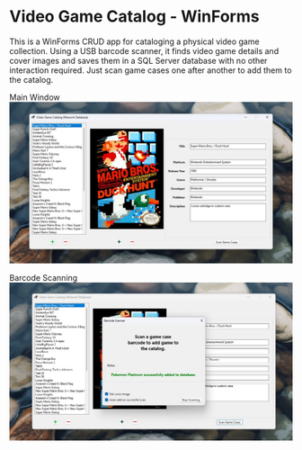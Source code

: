 # Video Game Catalog - WinForms

This is a WinForms CRUD app for cataloging a physical video game collection. Using a USB barcode scanner, it finds video game details and cover images and saves them in a SQL Server database with no other interaction required. Just scan game cases one after another to add them to the catalog.

Main Window
![Main Window](Screenshots/MainWindow.jpg)

Barcode Scanning
![Barcode Scanning Window](Screenshots/BarcodeScanningWindow.jpg)